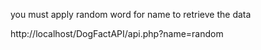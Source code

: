 
you must apply random word for name to retrieve the data 

http://localhost/DogFactAPI/api.php?name=random